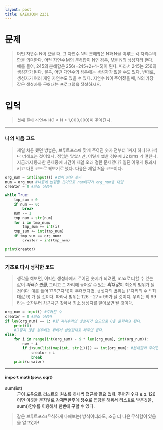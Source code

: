 ```yaml
---
layout: post
title: BAEKJOON 2231
---
```


# 문제
> 어떤 자연수 N이 있을 때, 그 자연수 N의 분해합은 N과 N을 이루는 각 자리수의 합을 의미한다. 어떤 자연수 M의 분해합이 N인 경우, M을 N의 생성자라 한다. 예를 들어, 245의 분해합은 256(=245+2+4+5)이 된다. 따라서 245는 256의 생성자가 된다. 물론, 어떤 자연수의 경우에는 생성자가 없을 수도 있다. 반대로, 생성자가 여러 개인 자연수도 있을 수 있다.
자연수 N이 주어졌을 때, N의 가장 작은 생성자를 구해내는 프로그램을 작성하시오.

# 입력
> 첫째 줄에 자연수 N(1 ≤ N ≤ 1,000,000)이 주어진다.

-----
### 나의 처음 코드

> 제일 처음 했던 방법은, 브루트포스에 맞게 주어진 숫자 전부터 1까지 하나하나씩 다 더해보는 것이었다.
정답은 맞았지만, 이렇게 했을 경우에 2216ms 가 걸린다. 지금까지 통과한 문제중에 시간이 제일 오래 걸린 문제였다?
일단 이렇게 통과시키고 다른 코드로 해보기로 했다. 다음은 제일 처음 코드이다.

~~~python
org_num = int(input()) #입력 받은 숫자
num = org_num #나중에 변형할 것이므로 num에다가 org_num을 대입
creator = 0 #최소 생성자

while True:
    tmp_sum = 0
    if num == 0:
        break
    num -= 1
    tmp_num = str(num)
    for i in tmp_num:
        tmp_sum += int(i)
    tmp_sum += int(tmp_num)
    if tmp_sum == org_num:
        creator = int(tmp_num)

print(creator)
~~~
----- 
### 기초로 다시 생각한 코드
> 생각을 해보면, 어떠한 생성자에서 주어진 숫자가 되려면, max로 더할 수 있는 값이 ***자리수 만큼***, 그리고 그 자리에 들어갈 수 있는 ***최대 값***이 최소의 범위가 될 것이다.
예를 들어 126(3자리)이 주어졌다면, 생성자의 범위는 (3자리의 수 * 최대값 9) 가 될 것이다. 따라서 범위는 126 - 27 = 99가 될 것이다. 우리는 이 99라는 숫자부터 차근차근 찾아서 최소 생성자를 알아보면 될 것이다.
~~~python
org_num = input() #주어진 수
creator = 0 #최소 생성자
if len(org_num) == 1: #한 자리수라면 생성자가 없으므로 0을 출력하면 된다.
    print(0)
    #그렇지 않을 경우에는 위에서 설명한대로 해주면 된다.
else:
    for i in range(int(org_num) - 9 * len(org_num), int(org_num)):
        num = i
        if i+sum(list(map(int, str(i)))) == int(org_num): #분해합이 주어진 숫자랑 같으면 정답!
            creator = i
            break
    print(creator)
~~~
-----
#### import math(pow, sqrt)
<dl>
        <dt>sum(list)</dt>
        <dd>
            굳이 포문으로 리스트의 원소를 하나씩 접근할 필요 없이, 주어진 숫자 e.g. 126이면 이것을 문자열로 강제변환후에
            정수로 맵핑을 해줘서 리스트로 받은것을, sum()함수를 이용해서 한번에 구할 수 있다. 
        </dd>
</dl>

> 같은 브루트포스(무식하게 다해보는) 방식이더라도, 조금 더 나은 무식함이 있음을 알고있자!
